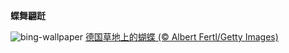 
**蝶舞翩跹**

![bing-wallpaper](https://www.bing.com/th?id=OHR.Schmetterlingswiese_ZH-CN3740804088_1920x1080.jpg)
[德国草地上的蝴蝶 (© Albert Fertl/Getty Images)](https://www.bing.com/search?q=%E8%9D%B4%E8%9D%B6&amp;form=hpcapt&amp;mkt=zh-cn)
  